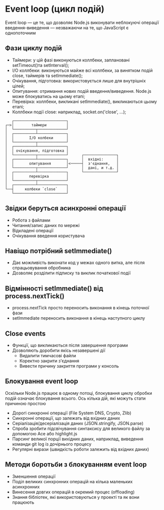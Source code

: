 # Event loop (цикл подій)

Event loop — це те, що дозволяє Node.js виконувати неблокуючі операції введення-виведення — незважаючи на те, що JavaScript є однопоточним

## Фази циклу подій

-   Таймери: у цій фазі виконуються коллбеки, заплановані setTimeout()та setInterval();
-   I/O коллбеки: виконуються майже всі коллбеки, за винятком подій close, таймерів та setImmediate();
-   Очікування, підготовка: використовується лише для внутрішніх цілей;
-   Опитування: отримання нових подій введення/виведення. Node.js може блокуватись на цьому етапі;
-   Перевірка: коллбеки, викликані setImmediate(), викликаються цьому етапі;
-   Коллбеки події close: наприклад, socket.on('close', ...);

```
   ┌────────────────────────┐
┌─>│        таймери         │
│  └──────────┬─────────────┘
│  ┌──────────┴─────────────┐
│  │       I/O колбеки      │
│  └──────────┬─────────────┘
│  ┌──────────┴─────────────┐
│  │ очікування, підготовка │
│  └──────────┬─────────────┘      ┌───────────────┐
│  ┌──────────┴─────────────┐      │  вхідні:      │
│  │       опитування       │<─────┤  з'єднання,   │
│  └──────────┬─────────────┘      │  дані, и т.д. │
│  ┌──────────┴─────────────┐      └───────────────┘
│  │       перевірка        │
│  └──────────┬─────────────┘
│  ┌──────────┴─────────────┐
└──┤     колбеки `close`    │
   └────────────────────────┘
```

## Звідки беруться асинхронні операції

-   Робота з файлами
-   Читання/запис даних по мережі
-   Відкладені операції
-   Очікування введення користувача

## Навіщо потрібний setImmediate()

-   Дає можливість виконати код у межах одного витка, але після спрацьовування обробника
-   Дозволяє розділити підписку та виклик початкової події

## Відмінності setImmediate() від process.nextTick()

-   process.nextTick просто переносить виконання в кінець поточної фази
-   setImmediate переносить виконання в кінець наступного циклу

## Close events

-   Функції, що викликаються після завершення програми
-   Дозволяють доробити якісь незавершені дії
    -   Видалити тимчасові файли
    -   Коректно закрити з'єднання
    -   Вивести причину закриття програми у консоль

## Блокування event loop

Оскільки Node.js працює в одному потоці, блокування циклу обробки подій означає блокування всього. Ось кілька дій, які можуть стати причиною простою

-   Дорогі синхронні операції (File System DNS, Crypto, Zlib)
-   Синхронні операції, що залежать від вхідних даних
-   Серіалізація/десеріалізація даних (JSON.stringify, JSON.parse)
-   Спроба зробити підсвічування синтаксису для великого файлу за допомогою Ace або highlight.js
-   Парсинг великої порції вихідних даних, наприклад, виведення команди git log із дочірнього процесу
-   Регулярні вирази (швидкість роботи залежить від вхідних даних)

## Методи боротьби з блокуванням event loop

- Зменшення операції
- Поділ великих синхронних операцій на кілька маленьких асинхронних
- Винесення довгих операцій в окремий процес (offloading)
- Знання бібліотек, які використовуються у проекті та як вони працюють
